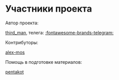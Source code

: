 # Участники проекта

Автор проекта:

[third_man](https://forums.eagle.ru/profile/57900-third_man/), телега: [:fontawesome-brands-telegram:](/to-telega)

Контрибуторы:

[alex-mos](https://github.com/lord-vesel/dcs-doc/pulls?q=is%3Apr+author%3Aalex-mos)

Помощь в подготовке материалов:

[pentakot](https://forums.eagle.ru/profile/87545-pentakot/)
